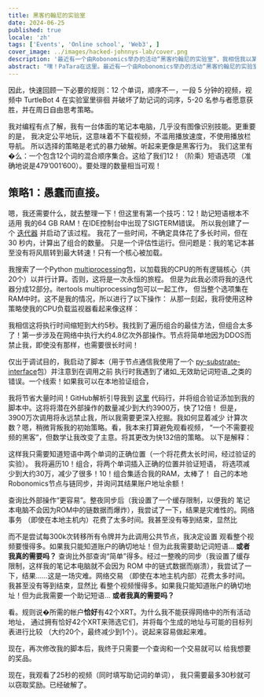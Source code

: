 ```yaml
---
title: 黑客约翰尼的实验室
date: 2024-06-25
published: true
locale: 'zh'
tags: ['Events', 'Online school', 'Web3', ]
cover_image: ../images/hacked-johnnys-lab/cover.png
description: '最近有一个由Robonomics举办的活动“黑客约翰尼的实验室”，我相信我以某种方式黑进去了！除了第一次由于规则误解而输掉之外，我参加的每一轮我都赢了，这里是一个简短的“如何”故事。'
abstract: "嘿！PaTara在这里。最近有一个由Robonomics举办的活动“黑客约翰尼的实验室”，我相信我以某种方式黑进去了！除了第一次由于规则误解而输掉之外，我参加的每一轮我都赢了，这里是一个简短的“如何”故事。 "
---
```


因此，快速回顾一下必要的规则：12 个单词，顺序不一，一段 5 分钟的视频，视频中 TurtleBot 4 在实验室里徘徊
并破坏了助记词的词序，5-20 名参与者愿意获胜，并在周日自由思考策略。

<rb-image zoom src="./images/hacked-johnnys-lab/0.png" alt="Game Interface" />

我对编程有点了解，我有一台体面的笔记本电脑，几乎没有图像识别技能。更重要的是， 
我决定公平地玩，这意味着不下载视频，不滥用播放速度，不使用播放栏导航。 
所以选择的策略是老式的暴力破解。听起来更像是黑客行为。
我们这里有�么：一个包含12个词的混合顺序集合。这给了我们12！（阶乘）短语选项 
（准确地说是479’001’600）。要处理的数量相当可观！


## 策略1：愚蠢而直接。

嗯，我还需要什么，就去整理一下！但这里有第一个技巧：12！助记短语根本不适用 
我的64 GB RAM！在IDE控制台中出现了SIGTERM错误。 
所以我创建了一个 [迭代器](https://docs.python.org/3/library/itertools.html#itertools.permutations) 并启动了该过程。
我花了一些时间，不确定具体花了多长时间，但在 30 秒内，计算出了组合的数量。
只是一个评估性运行。但问题是：我的笔记本甚至没有将风扇转到最大转速！只有一个核心被加载。 

我搜索了一个Python [multiprocessing](https://docs.python.org/3/library/multiprocessing.html)包，以加载我的CPU的所有逻辑核心（共20个）以并行计算。否则，这将是一次永恒的旅程。 
但是为此我必须将我的迭代器分成12部分。itertools multiprocessing包可以一起工作， 
但当整个选项集在RAM中时。这不是我的情况，所以进行了以下操作： 
从那一刻起，我将使用这种策略使我的CPU负载监视器看起来像这样：

<rb-image zoom src="./images/hacked-johnnys-lab/1.png" alt="Parallelizing"/>


我相信这将执行时间缩短到大约5秒。我找到了遍历组合的最佳方法，但组合太多了！第一步涉及在网络中执行大约4.8亿次外部操作。节点将简单地因为DDOS而禁止我，即使没有那样，也需要很长时间！

<rb-image zoom src="./images/hacked-johnnys-lab/1_1.png" alt="CPU Load"/>


仅出于调试目的，我启动了脚本（用于节点通信我使用了一个 
[py-substrate-interface](https://pypi.org/project/substrate-interface/1.0.3/)包）并注意到在调用之前 
执行时我遇到了诸如_无效助记词短语_之类的错误。一个线索！如果我可以在本地验证组合，

<rb-image zoom src="./images/hacked-johnnys-lab/2.png" alt="1st Attempt"/>


我将节省大量时间！GitHub解析引导我到 
[这里](https://github.com/polkascan/py-substrate-interface/blob/master/substrateinterface/keypair.py#L170) 
代码行，并将组合验证添加到我的脚本中。这将将潜在外部操作的数量减少到大约3900万，快了12倍！ 
但是，3900万次调用将永远禁止我，所以我需要更深入挖掘。我如何显着减少 
计算次数？嗯，稍微背叛我的初始策略。看，我本来打算避免观看视频， 
“一个不需要视频的黑客”，但数学让我改变了主意。将其更改为快132倍的策略。
以下是解释：

<rb-image zoom src="./images/hacked-johnnys-lab/3.png" alt="2nd Attempt"/>


这样我只需要知道短语中两个单词的正确位置（一个将花费太长时间，经过验证的实验）。 
我将遍历10！组合，将两个单词插入正确的位置并验证短语， 
将选项减少到大约30万，减少了很多！10！组合集适合我的RAM，太棒了！ 
自己的本地Robonomics节点与链同步，并询问其结果账户地址余额！

<rb-image zoom src="./images/hacked-johnnys-lab/4.png" alt="2 Words Insertion"/>


查询比外部操作“更容易”。整夜同步后（我设置了一个缓存限制，以便我的 
笔记本电脑不会因为ROM中的链数据而爆炸），我尝试了一下，结果是灾难性的。网络事务 
（即使在本地主机内）花费了太多时间。我甚至没有等到结束，显然比

<rb-image zoom src="./images/hacked-johnnys-lab/5.png" alt="3rd Attempt"/>


而不是尝试每300k次转移所有令牌并为此调用公共节点，我决定设置 
观看整个视频要慢得多。如果我只能知道账户的确切地址！但为此我需要助记词短语... **或者我真的需要吗？** 
查询比外部查询“简单”得多。经过一整晚的同步（我设置了缓存限制，这样我的笔记本电脑就不会因为 ROM 中的链式数据而崩溃），我尝试了一下，结果……这是一场灾难。网络交易
（即使在本地主机内部）花费太多时间。我甚至没有等到结束，显然比 
看整个视频慢得多。如果我只能知道账户的确切地址！但为此我需要一个助记短语... **或者我真的需要吗？**

看。规则说�所需的帐户**恰好**有42个XRT。为什么我不能获得网络中的所有活动地址，
通过拥有恰好42个XRT来筛选它们，并将每个生成的地址与可能的目标列表进行比较 
（大约20个，最终减少到1个）。说起来容易做起来难。 

现在，再次修改我的脚本后，我终于只需要一个查询和一个交易就可以 
给我想要的奖品。

<rb-image zoom src="./images/hacked-johnnys-lab/6.png" alt="4th Attempt"/>


现在，我观看了25秒的视频（同时填写助记词的单词）， 
我只需要最多30秒就可以窃取奖励。已经破解了。

<rb-image zoom src="./images/hacked-johnnys-lab/7.png" alt="Discord Bot Notification"/>




